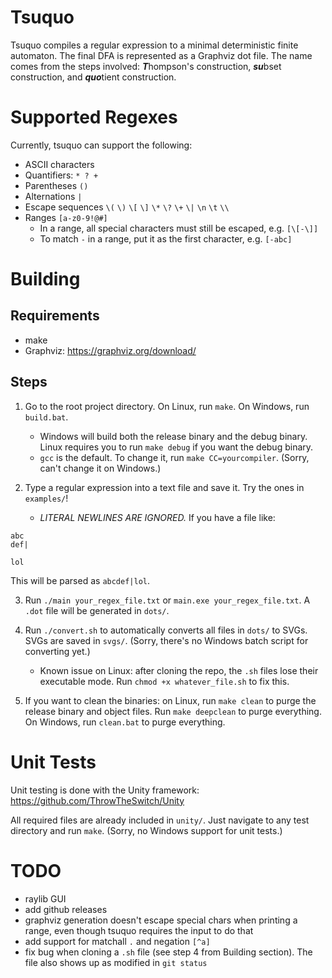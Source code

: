 # Tsuquo

Tsuquo compiles a regular expression to a minimal deterministic finite
automaton. The final DFA is represented as a Graphviz dot file. The name comes
from the steps involved: ***T***hompson's construction, ***su***bset
construction, and ***quo***tient construction.


# Supported Regexes

Currently, tsuquo can support the following:
* ASCII characters
* Quantifiers: `* ? +`
* Parentheses `()`
* Alternations `|`
* Escape sequences `\(` `\)` `\[` `\]` `\*` `\?` `\+` `\|` `\n` `\t` `\\`
* Ranges `[a-z0-9!@#]`
  * In a range, all special characters must still be escaped, e.g. `[\[-\]]`
  * To match `-` in a range, put it as the first character, e.g. `[-abc]`


# Building

## Requirements
* make
* Graphviz: https://graphviz.org/download/

## Steps

1. Go to the root project directory. On Linux, run `make`. On Windows, run
`build.bat`.

    * Windows will build both the release binary and the debug binary. Linux
    requires you to run `make debug` if you want the debug binary.
    * `gcc` is the default. To change it, run `make CC=yourcompiler`. (Sorry,
    can't change it on Windows.)

2. Type a regular expression into a text file and save it. Try the ones in
`examples/`!

    * _LITERAL NEWLINES ARE IGNORED._ If you have a file like:
```
abc
def|

lol
```
This will be parsed as `abcdef|lol`.

3. Run `./main your_regex_file.txt` or `main.exe your_regex_file.txt`. A `.dot`
file will be generated in `dots/`.

4. Run `./convert.sh` to automatically converts all files in `dots/` to SVGs.
SVGs are saved in `svgs/`. (Sorry, there's no Windows batch script for
converting yet.)

    * Known issue on Linux: after cloning the repo, the `.sh` files lose their
    executable mode. Run `chmod +x whatever_file.sh` to fix this.

5. If you want to clean the binaries: on Linux, run `make clean` to purge the
release binary and object files. Run `make deepclean` to purge everything. On
Windows, run `clean.bat` to purge everything.


# Unit Tests

Unit testing is done with the Unity framework:
https://github.com/ThrowTheSwitch/Unity

All required files are already included in `unity/`. Just navigate to any
test directory and run `make`. (Sorry, no Windows support for unit tests.)


# TODO
* raylib GUI
* add github releases
* graphviz generation doesn't escape special chars when printing a range, even
though tsuquo requires the input to do that
* add support for matchall `.` and negation `[^a]`
* fix bug when cloning a `.sh` file (see step 4 from Building section). The file
also shows up as modified in `git status`
